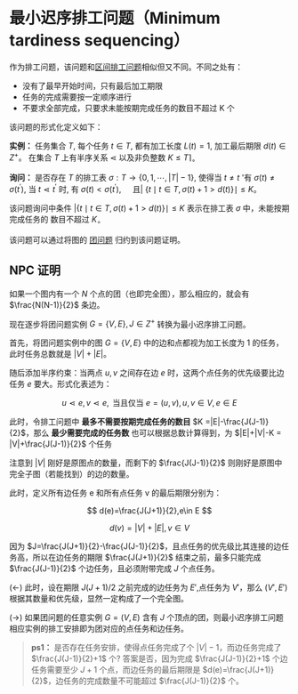 # 最小迟序排工问题（Minimum tardiness sequencing）

作为排工问题，该问题和[区间排工问题](/doc/swi.html)相似但又不同。不同之处有：
 - 没有了最早开始时间，只有最后加工期限
 - 任务的完成需要按一定顺序进行
 - 不要求全部完成，只要求未能按期完成任务的数目不超过 K 个


该问题的形式化定义如下：


**实例：** 任务集合 $T,$ 每个任务 $t \in T,$ 都有加工长度 $L(t)=1,$ 加工最后期限 $d(t) \in Z^{+}$。 在集合 $T$ 上有半序关系 $\lessdot$ 以及非负整数 $K \leqslant T\rceil_{\circ}$ 

**询问：** 是否存在 $T$ 的排工表 $\sigma: T \rightarrow\{0,1, \cdots,|T|-1\},$ 使得当 $t \neq t$ '有 $\sigma(t) \neq \sigma\left(t^{\prime}\right),$ 当 $t \lessdot t^{\prime}$
时, 有 $\sigma(t)<\sigma\left(t^{\prime}\right), \quad$ 且| $\{t \mid t \in T, \sigma(t)+1>d(t)\} \mid \leqslant K$。

该问题询问中条件 $|\{t \mid t \in T, \sigma(t)+1>d(t)\} \mid \leqslant K$ 表示在排工表 $\sigma$ 中，未能按期完成任务的 数目不超过 $K_{\circ}$

该问题可以通过将图的 [团问题](clique.html) 归约到该问题证明。


<!-- 集合上的有序关系可以通过构造有向图来定义。 -->

## NPC 证明


如果一个图内有一个 $N$ 个点的团（也即完全图），那么相应的，就会有$\frac{N(N-1)}{2}$ 条边。

现在逐步将团问题实例 $G=\{V,E\}, J \in Z^{+}$ 转换为最小迟序排工问题。  

首先，将团问题实例中的图 $G=\{V,E\}$ 中的边和点都视为加工长度为 1 的任务，此时任务总数就是 $|V|+|E|$。

随后添加半序约束：当两点 $u,v$ 之间存在边 $e$ 时，这两个点任务的优先级要比边任务 $e$ 要大。形式化表述为：

$$
u \lessdot e, v \lessdot e, \text { 当且仅当 } e=(u, v), u, v \in V, e \in E
$$
 
此时，令排工问题中 **最多不需要按期完成任务的数目** $K =|E|-\frac{J(J-1)}{2}$，那么 **最少需要完成的任务数** 也可以根据总数计算得到，为 $|E|+|V|-K = |V|+\frac{J(J-1)}{2}$ 个任务

注意到 $|V|$ 刚好是原图点的数量，而剩下的 $\frac{J(J-1)}{2}$ 则刚好是原图中完全子图（若能找到）的边的数量。

此时，定义所有边任务 e 和所有点任务 v 的最后期限分别为：

$$
d(e)=\frac{J(J+1)}{2},e\in E
$$

$$
d(v)=|V|+|E|, v\in V
$$

因为 $J=\frac{J(J+1)}{2}-\frac{J(J-1)}{2}$，且点任务的优先级比其连接的边任务高，所以在边任务的期限 $\frac{J(J+1)}{2}$ 结束之前，最多只能完成 $\frac{J(J-1)}{2}$ 个边任务，且必须附带完成 $J$ 个点任务。


(<-) 此时，设在期限 $J(J+1)/2$ 之前完成的边任务为 $E'$,点任务为 $V'$，那么 $(V',E')$ 根据其数量和优先级，显然一定构成了一个完全图。

(->) 如果团问题的任意实例 $G=(V,E)$ 含有 $J$ 个顶点的团，则最小迟序排工问题相应实例的排工安排即为团对应的点任务和边任务。

> **ps1：** 是否存在任务安排，使得点任务完成了个 $|V|-1$，而边任务完成了 $\frac{J(J-1)}{2}+1$ 个? 答案是否，因为完成 $\frac{J(J-1)}{2}+1$ 个边任务需要至少 $J+1$ 个点，而边任务的最后期限是 $d(e)=\frac{J(J+1)}{2}$，边任务的完成数量不可能超过 $\frac{J(J-1)}{2}$ 个。


